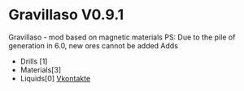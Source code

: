 # Gravillaso V0.9.1
Gravillaso - mod based on magnetic materials 
PS: Due to the pile of generation in 6.0, new ores cannot be added
Adds
* Drills [1]
* Materials[3]
* Liquids[0]
[Vkontakte](https://vk.com/nickname_73)
